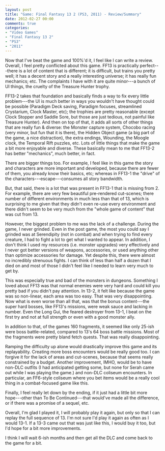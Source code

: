 ```yaml
---
layout: post
title: "Game: Final Fantasy 13 2 (PS3, 2011) - Review/Summary"
date: 2012-02-27 00:00
comments: true
categories:
- "Video Games"
- "Final Fantasy 13 2"
- "PS3"
- "2011"
---
```


Now that I've beat the game and 100%'d it, I feel like I can write
a review. Overall, I feel pretty conflicted about this game. FF13
is practically perfect---there is a lot of content that is
different; it is difficult, but trains you pretty well; it has a
decent story and a really interesting universe; it has really fun
mechanics; etc. The complaints I have with it are quite minor---a
bunch of UI things, the cruelty of the Treasure Hunter trophy.

FF13-2 takes that foundation and basically finds a way to fix
every little problem---the UI is much better in ways you wouldn't
have thought could be possible (Paradigm Deck saving, Paradigm
focuses, streamlined Crystarium, Clock Master, etc); the trophies
are pretty reasonable (except Clock Stopper and Saddle Sore, but
those are just tedious, not painful like Treasure Hunter). And
then on top of that, it adds all sorts of other things that are
really fun & diverse: the Monster capture system, Chocobo racing
(very minor, but fun that it is there), the Hidden Object game (a
big part of the game, a nice distraction), the extra endings,
Wounding, the Moogle clock, the Temporal Rift puzzles, etc. Lots
of little things that make the game a bit more enjoyable and
diverse. These basically mean to me that FF13-2 has better
"mechanics", much better, in fact.

There are bigger things too. For example, I feel like in this game
the story and characters are more important and developed, because
there are fewer of them, you already know their basics, etc;
whereas in FF13-1 the "drive" of the
characters---escape---consumes all story bandwidth.

But, that said, there is a lot that was present in FF13-1 that is
missing from 2. For example, there are very few beautiful
pre-rendered cut-scenes; there number of different environments in
much less than that of 13, which is surprising to me given that
they didn't even re-use every environment and there didn't seem to
be very much from the "whole game of content" that was cut
from 13.

However, the biggest problem to me was the lack of a
challenge. During the game, I never grinded. Even in the post game,
the most you could say I grinded was at Serendipity (not in combat)
and when trying to find every creature, I had to fight a lot to get
what I wanted to appear. In addition, I don't think I used my
resources (i.e. monster upgrades) very effectively and I never got
better versions of weapons, accessories, or used anything other
than optimize accessories for damage. Yet despite this, there were
almost no incredibly strenuous fights. I can think of less than
half a dozen that I died on and most of those I didn't feel like I
needed to learn very much to get by.

This was especially true and bad of the monsters in
dungeons. Something I loved about FF13 was that normal enemies were
very hard and could kill you pretty bad if you didn't pay
attention. In 13-2, it felt like because the game was so
non-linear, each area was too easy. That was very
disappointing. Now what is even worse than all that, was that the
bonus content---the super hard bosses, like FF13's missions, were
weak sauce and lacking in number. Even the Long Gui, the feared
destroyer from 13-1, I beat on the first try and not at full
strength or even with a good monster ally.

In addition to that, of the games 160 fragments, it seemed like
only 25-ish were boss battle-related, compared to 13's 64 boss
battle missions. Most of the fragments were pretty bland fetch
quests. That was really disappointing.

Ramping the difficulty up alone would drastically improve this game
and its replayability. Creating more boss encounters would be
really good too. I can forgive it for the lack of areas and
cut-scenes, because that seems really constrained by a
budget. Another improvement, IMHO, would be to have non-DLC outfits
(I had anticipated getting some, but none for Serah came out while
I was playing the game.)  and non-DLC coliseum encounters. In
particular, an FF6-style coliseum where you bet items would be a
really cool thing in a combat-focused game like this.

Finally, I feel really let down by the ending, if it just had a
little bit more hope---other than To Be Continued---that would've
made all the difference, or if there was a promise of a sequel,
etc.

Overall, I'm glad I played it, I will probably play it again, but
only so that I can replay the full sequence of 13. I'm not sure I'd
play it again as often as I would 13-1. If a 13-3 came out that was
just like this, I would buy it too, but I'd hope for a bit more
improvements.

I think I will wait 6-ish months and then get all the DLC and come
back to the game for a bit.
